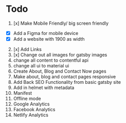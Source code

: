 # Todo

1. [x] Make Mobile Friendly/ big screen friendly

- [x] Add a Figma for mobile device
- [x] Add a website with 1900 as width

2. [x] Add Links
3. [x] Change out all images for gatsby images
4. change all content to contentful api
5. change all ui to material ui
6. Create About, Blog and Contact Now pages
7. Make about, blog and contact pages responsive
8. Add Back SEO Functionality from basic gatsby site
9. Add in helmet with metadata
10. Manifest
11. Offline mode
12. Google Analytics
13. Facebook Analytics
14. Netlify Analytics
